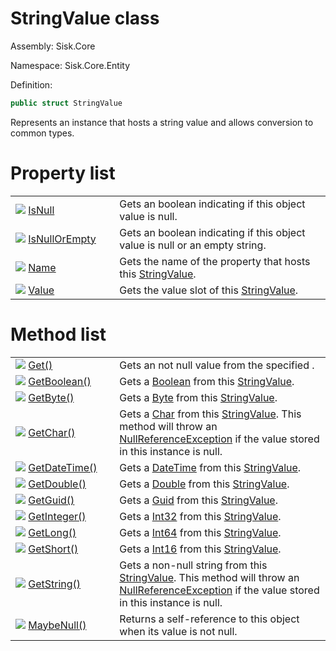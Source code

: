 <!--

Copyrights 2023 Sisk Framework - CypherPotato
Published under MIT license

!!! DO NOT EDIT THIS FILE !!!
This file was generated by a tool in the Sisk package. To edit the information in this documentation,
edit the XML documentation present in the Sisk source code.

-->

# StringValue class
Assembly: Sisk.Core

Namespace: Sisk.Core.Entity

Definition:

```cs
public struct StringValue
```

Represents an instance that hosts a string value and allows conversion to common types.


# Property list

<table>
    <tbody>
<tr>
    <td style="width: 33%">
        <img class="icon" src="/assets/img/icons/property.svg">
        <a href="/spec/Sisk.Core.Entity.StringValue.IsNull.md">
            IsNull
        </a>
    </td>
    <td>
        Gets an boolean indicating if this object value is null.
    </td>
</tr>
<tr>
    <td style="width: 33%">
        <img class="icon" src="/assets/img/icons/property.svg">
        <a href="/spec/Sisk.Core.Entity.StringValue.IsNullOrEmpty.md">
            IsNullOrEmpty
        </a>
    </td>
    <td>
        Gets an boolean indicating if this object value is null or an empty string.
    </td>
</tr>
<tr>
    <td style="width: 33%">
        <img class="icon" src="/assets/img/icons/property.svg">
        <a href="/spec/Sisk.Core.Entity.StringValue.Name.md">
            Name
        </a>
    </td>
    <td>
        Gets the name of the property that hosts this <a href="/spec/Sisk.Core.Entity.StringValue.md">StringValue</a>.
    </td>
</tr>
<tr>
    <td style="width: 33%">
        <img class="icon" src="/assets/img/icons/property.svg">
        <a href="/spec/Sisk.Core.Entity.StringValue.Value.md">
            Value
        </a>
    </td>
    <td>
        Gets the value slot of this <a href="/spec/Sisk.Core.Entity.StringValue.md">StringValue</a>.
    </td>
</tr>
    </tbody>
</table>

# Method list

<table>
    <tbody>
<tr>
    <td style="width: 33%">
        <img class="icon" src="/assets/img/icons/method.svg">
        <a href="/spec/Sisk.Core.Entity.StringValue.Get().md">
            Get()
        </a>
    </td>
    <td>
        Gets an not null value from the specified <typeparamref name="T" />.
    </td>
</tr>
<tr>
    <td style="width: 33%">
        <img class="icon" src="/assets/img/icons/method.svg">
        <a href="/spec/Sisk.Core.Entity.StringValue.GetBoolean().md">
            GetBoolean()
        </a>
    </td>
    <td>
        Gets a <a href="https://learn.microsoft.com/en-us/dotnet/api/System.Boolean">Boolean</a> from this <a href="/spec/Sisk.Core.Entity.StringValue.md">StringValue</a>.
    </td>
</tr>
<tr>
    <td style="width: 33%">
        <img class="icon" src="/assets/img/icons/method.svg">
        <a href="/spec/Sisk.Core.Entity.StringValue.GetByte().md">
            GetByte()
        </a>
    </td>
    <td>
        Gets a <a href="https://learn.microsoft.com/en-us/dotnet/api/System.Byte">Byte</a> from this <a href="/spec/Sisk.Core.Entity.StringValue.md">StringValue</a>.
    </td>
</tr>
<tr>
    <td style="width: 33%">
        <img class="icon" src="/assets/img/icons/method.svg">
        <a href="/spec/Sisk.Core.Entity.StringValue.GetChar().md">
            GetChar()
        </a>
    </td>
    <td>
        Gets a <a href="https://learn.microsoft.com/en-us/dotnet/api/System.Char">Char</a> from this <a href="/spec/Sisk.Core.Entity.StringValue.md">StringValue</a>. This method will throw an <a href="https://learn.microsoft.com/en-us/dotnet/api/System.NullReferenceException">NullReferenceException</a> if the value stored in this instance is null.
    </td>
</tr>
<tr>
    <td style="width: 33%">
        <img class="icon" src="/assets/img/icons/method.svg">
        <a href="/spec/Sisk.Core.Entity.StringValue.GetDateTime().md">
            GetDateTime()
        </a>
    </td>
    <td>
        Gets a <a href="https://learn.microsoft.com/en-us/dotnet/api/System.DateTime">DateTime</a> from this <a href="/spec/Sisk.Core.Entity.StringValue.md">StringValue</a>.
    </td>
</tr>
<tr>
    <td style="width: 33%">
        <img class="icon" src="/assets/img/icons/method.svg">
        <a href="/spec/Sisk.Core.Entity.StringValue.GetDouble().md">
            GetDouble()
        </a>
    </td>
    <td>
        Gets a <a href="https://learn.microsoft.com/en-us/dotnet/api/System.Double">Double</a> from this <a href="/spec/Sisk.Core.Entity.StringValue.md">StringValue</a>.
    </td>
</tr>
<tr>
    <td style="width: 33%">
        <img class="icon" src="/assets/img/icons/method.svg">
        <a href="/spec/Sisk.Core.Entity.StringValue.GetGuid().md">
            GetGuid()
        </a>
    </td>
    <td>
        Gets a <a href="https://learn.microsoft.com/en-us/dotnet/api/System.Guid">Guid</a> from this <a href="/spec/Sisk.Core.Entity.StringValue.md">StringValue</a>.
    </td>
</tr>
<tr>
    <td style="width: 33%">
        <img class="icon" src="/assets/img/icons/method.svg">
        <a href="/spec/Sisk.Core.Entity.StringValue.GetInteger().md">
            GetInteger()
        </a>
    </td>
    <td>
        Gets a <a href="https://learn.microsoft.com/en-us/dotnet/api/System.Int32">Int32</a> from this <a href="/spec/Sisk.Core.Entity.StringValue.md">StringValue</a>.
    </td>
</tr>
<tr>
    <td style="width: 33%">
        <img class="icon" src="/assets/img/icons/method.svg">
        <a href="/spec/Sisk.Core.Entity.StringValue.GetLong().md">
            GetLong()
        </a>
    </td>
    <td>
        Gets a <a href="https://learn.microsoft.com/en-us/dotnet/api/System.Int64">Int64</a> from this <a href="/spec/Sisk.Core.Entity.StringValue.md">StringValue</a>.
    </td>
</tr>
<tr>
    <td style="width: 33%">
        <img class="icon" src="/assets/img/icons/method.svg">
        <a href="/spec/Sisk.Core.Entity.StringValue.GetShort().md">
            GetShort()
        </a>
    </td>
    <td>
        Gets a <a href="https://learn.microsoft.com/en-us/dotnet/api/System.Int16">Int16</a> from this <a href="/spec/Sisk.Core.Entity.StringValue.md">StringValue</a>.
    </td>
</tr>
<tr>
    <td style="width: 33%">
        <img class="icon" src="/assets/img/icons/method.svg">
        <a href="/spec/Sisk.Core.Entity.StringValue.GetString().md">
            GetString()
        </a>
    </td>
    <td>
        Gets a non-null string from this <a href="/spec/Sisk.Core.Entity.StringValue.md">StringValue</a>. This method will throw an <a href="https://learn.microsoft.com/en-us/dotnet/api/System.NullReferenceException">NullReferenceException</a> if the value stored in this instance is null.
    </td>
</tr>
<tr>
    <td style="width: 33%">
        <img class="icon" src="/assets/img/icons/method.svg">
        <a href="/spec/Sisk.Core.Entity.StringValue.MaybeNull().md">
            MaybeNull()
        </a>
    </td>
    <td>
        Returns a self-reference to this object when its value is not null.
    </td>
</tr>
    </tbody>
</table>
